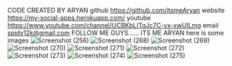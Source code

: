 CODE CREATED BY ARYAN
      github  https://github.com/itsmeAryan
      website https://my-social-apps.herokuapp.com/
      youtube https://www.youtube.com/channel/UCBKbLITqJc7C-vx-xwUILmg
      email   spidy12k@gmail.com
      FOLLOW ME GUYS......
ITS ME ARYAN
here is some images 
![Screenshot (256)](https://user-images.githubusercontent.com/85377449/148313912-a9d11e49-7c80-4926-8cc3-90f3671c9143.png)
![Screenshot (268)](https://user-images.githubusercontent.com/85377449/148313929-af40529e-1a7e-4d20-bdd7-e9a968ec430d.png)
![Screenshot (269)](https://user-images.githubusercontent.com/85377449/148313933-f618c514-6b85-42b9-904d-55481b8e411f.png)
![Screenshot (270)](https://user-images.githubusercontent.com/85377449/148313945-d8d9433e-19e3-449f-be7f-303fc5a56d81.png)
![Screenshot (271)](https://user-images.githubusercontent.com/85377449/148313951-7971c13f-cf10-42bf-a63e-abd7606158b8.png)
![Screenshot (272)](https://user-images.githubusercontent.com/85377449/148313954-f806c4c8-106d-43fe-99b5-ee74f073c9e6.png)
![Screenshot (273)](https://user-images.githubusercontent.com/85377449/148313956-95b660e0-7f5d-4631-8135-9abf921b8f05.png)
![Screenshot (274)](https://user-images.githubusercontent.com/85377449/148313962-a655f2a1-44e9-45db-a64d-22c7a2de7d6b.png)
![Screenshot (275)](https://user-images.githubusercontent.com/85377449/148313967-07e32221-d8ef-44e2-b1eb-3ef8b99ee722.png)
